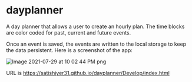 # dayplanner

A day planner that allows a user to create an hourly plan. The time blocks are color coded for past, current and future events.

Once an event is saved, the events are written to the local storage to keep the data persistent. Here is a screenshot of the app:

![Image 2021-07-29 at 10 02 44 PM png](https://user-images.githubusercontent.com/40348966/127598441-1baad1e5-ce95-440d-beb2-8c1f8aa8d2fb.png)


URL is https://satishiyer31.github.io/dayplanner/Develop/index.html



